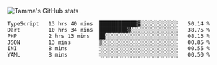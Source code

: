 ![Tamma's GitHub stats](https://github-readme-stats.vercel.app/api?username=pratamatama&theme=react&hide_border=true&show_icons=true&include_all_commits=true&count_private=true&hide=issues)

<!--START_SECTION:waka-->

```text
TypeScript   13 hrs 40 mins  ████████████▓░░░░░░░░░░░░   50.14 %
Dart         10 hrs 34 mins  █████████▓░░░░░░░░░░░░░░░   38.75 %
PHP          2 hrs 13 mins   ██░░░░░░░░░░░░░░░░░░░░░░░   08.13 %
JSON         13 mins         ▒░░░░░░░░░░░░░░░░░░░░░░░░   00.85 %
INI          8 mins          ░░░░░░░░░░░░░░░░░░░░░░░░░   00.55 %
YAML         8 mins          ░░░░░░░░░░░░░░░░░░░░░░░░░   00.50 %
```

<!--END_SECTION:waka-->

